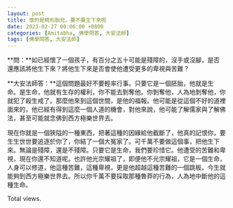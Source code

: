 ```yaml
---
layout: post
title: 懷的是畸形胎兒，要不要生下來呢
date: 2023-02-27 00:06:00 +0800
categories: [Amitabha, 佛學問答, 大安法師]
tags: [佛學問答, 大安法師]
---
```


**問：**如已經懷了一個孩子，有百分之五十可能是殘障的，沒手或沒腳，是否還應該將他生下來？將他生下來是否會使他遭受更多的卑視與苦難？

**大安法師答：**這個問題最好不要輕率行事。只要它是一個胚胎，他就是生命。是生命，他就有生存的權利，你不能去剝奪他。你剝奪他，人為地剝奪他，你就犯了殺生戒了。那麼他來到這個世間，是他的福報。他可能是從這個不好的道裡面來的，他已經有得到這麼一個人道的機會，對他來說，他可能了解儒家與了解佛法，甚至可能就念佛到西方極樂世界去。

現在你就是一個狹隘的一種東西，把著這種的因緣給他截斷了，他真的記恨你，要生生世世要追逐於你了，你結了一個大冤家了。可千萬不要做這個事，把他生下來。無論是殘障，還是不殘障。只要它是生命，我們要珍惜它。他遭受的苦難和卑視，現在你還不知道呢。也許他光宗耀祖了，即便他不光宗耀祖，它是一個生命，人身可以修道，他這種苦難，這種卑視，更是他超越這種苦難的一個跳板，今生就能夠到西方極樂世界去。所以你千萬不要採取那種魯莽的行為，人為地中斷他的這種生命。

<!-- script pointing to busuanzi.js start-->
<script async src="/assets/js/busuanzi.pure.mini.js"></script>
<span id="busuanzi_container_page_pv">Total <span id="busuanzi_value_page_pv"></span>views.</span>
<!-- script pointing to busuanzi.js end-->